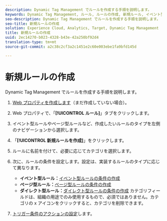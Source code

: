```yaml
---
description: Dynamic Tag Management でルールを作成する手順を説明します。
keywords: Dynamic Tag Management, ルール, ルールの作成, 新規ルール, イベント型ルール, ページ型ルール, ダイレクト型ルール
seo-description: Dynamic Tag Management でルールを作成する手順を説明します。
seo-title: 新規ルールの作成
solution: Experience Cloud, Analytics, Target, Dynamic Tag Management
title: 新規ルールの作成
uuid: 2ec14270-b023-4328-b43e-42a250bf92d4
translation-type: tm+mt
source-git-commit: a2c38c2cf3a2c1451e2c60e003ebe1fa9bfd145d

---
```



# 新規ルールの作成

Dynamic Tag Management でルールを作成する手順を説明します。

1. [Web プロパティを作成します](../../../implement/c-implement-with-dtm/t-create-web-property.md#task_960467FBB7A54499AC228CB3AA3C4123)（まだ作成していない場合）。
1. Web プロパティで、「**[!UICONTROL ルール]**」タブをクリックします。
1. イベント型ルールやページ型ルールなど、作成したいルールのタイプを左側のナビゲーションから選択します。
1. 「**[!UICONTROL 新規ルールを作成]**」をクリックします。
1. ルールに名前を付けて、必要に応じてカテゴリを選択します。
1. 次に、ルールの条件を設定します。設定は、実装するルールのタイプに応じて異なります。

   * **イベント型ルール：**[イベント型ルールの条件の作成](../../../implement/c-implement-with-dtm/c-rules/t-rules-event-conditions.md#task_A122DE72110F4579A91F9D96D92D39FC)
   * **ページ型ルール：**[ページ型ルールの条件の作成](../../../implement/c-implement-with-dtm/c-rules/t-rules-page-conditions.md#task_69B41CB230EE4530A755D91233F73706)
   * **ダイレクト型ルール：**[ダイレクト型ルールの条件の作成](../../../implement/c-implement-with-dtm/c-rules/t-rules-direct-conditions.md#task_85EB8F01775A402BA53B8298F0AADA09)
   カテゴリフィールドは、組織の用途でのみ使用するもので、必須ではありません。カテゴリの x アイコンをクリックすると、カテゴリを削除できます。
1. [トリガー条件のアクションの設定](../../../implement/c-implement-with-dtm/c-rules/t-rules-actions.md#task_94DFE0D8B53A43E2892851BABE381121)します。

